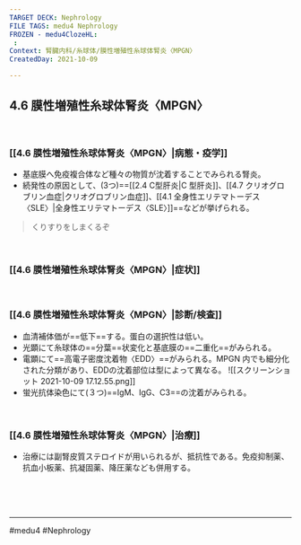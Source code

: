 ```yaml
---
TARGET DECK: Nephrology
FILE TAGS: medu4 Nephrology
FROZEN - medu4ClozeHL:
 : 
Context: 腎臓内科/糸球体/膜性増殖性糸球体腎炎〈MPGN〉
CreatedDay: 2021-10-09

---
```


## 4.6 膜性増殖性糸球体腎炎〈MPGN〉

<br>

### [[4.6 膜性増殖性糸球体腎炎〈MPGN〉|病態・疫学]]
* 基底膜へ免疫複合体など種々の物質が沈着することでみられる腎炎。
* 続発性の原因として、(3つ)==[[2.4 C型肝炎|C 型肝炎]]、[[4.7 クリオグロブリン血症|クリオグロブリン血症]]、[[4.1 全身性エリテマトーデス〈SLE〉|全身性エリテマトーデス〈SLE〉]]==などが挙げられる。
>くりすりをしまくるぞ
<!--ID: 1633959573886-->


<br>

### [[4.6 膜性増殖性糸球体腎炎〈MPGN〉|症状]]


<br>

### [[4.6 膜性増殖性糸球体腎炎〈MPGN〉|診断/検査]]
* 血清補体価が==低下==する。蛋白の選択性は低い。
* 光顕にて糸球体の==分葉==状変化と基底膜の==二重化==がみられる。
* 電顕にて==高電子密度沈着物〈EDD〉==がみられる。MPGN 内でも細分化された分類があり、EDDの沈着部位は型によって異なる。
![[スクリーンショット 2021-10-09 17.12.55.png]]
* 蛍光抗体染色にて(３つ)==IgM、IgG、C3==の沈着がみられる。
<!--ID: 1633959573892-->


<br>

### [[4.6 膜性増殖性糸球体腎炎〈MPGN〉|治療]]
* 治療には副腎皮質ステロイドが用いられるが、抵抗性である。免疫抑制薬、抗血小板薬、抗凝固薬、降圧薬なども併用する。
 

<br><br><br>

---
#medu4 #Nephrology  
